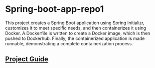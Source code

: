 # Spring-boot-app-repo1
This project creates a Spring Boot application using Spring Initializr, customizes it to meet specific needs, and then containerizes it using Docker. A Dockerfile is written to create a Docker image, which is then pushed to Dockerhub. Finally, the containerized application is made runnable, demonstrating a complete containerization process.

## [Project Guide](https://github.com/Pranith1Kumar/Spring-boot-app-repo1/blob/8d1d5f698b43963b4293e0ac45d368478bf63e91/Docker%20project_.pdf)
